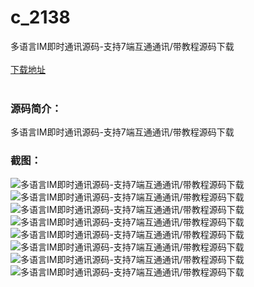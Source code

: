 # c_2138
多语言IM即时通讯源码-支持7端互通通讯/带教程源码下载
<br/></br>
[下载地址](https://www.uuid2.com/2138.html "下载地址")
<br/></br>
<h3>源码简介：</h3>
<p>多语言IM即时通讯源码-支持7端互通通讯/带教程源码下载<p>
<h3>截图：</h3>
<img src="https://www.uuid2.com/wp-content/uploads/img/uimage/29141654744900.png" alt="多语言IM即时通讯源码-支持7端互通通讯/带教程源码下载"><img src="https://www.uuid2.com/wp-content/uploads/img/uimage/77691654744901.png" alt="多语言IM即时通讯源码-支持7端互通通讯/带教程源码下载"><img src="https://www.uuid2.com/wp-content/uploads/img/uimage/89201654744902.png" alt="多语言IM即时通讯源码-支持7端互通通讯/带教程源码下载"><img src="https://www.uuid2.com/wp-content/uploads/img/uimage/32331654744903.png" alt="多语言IM即时通讯源码-支持7端互通通讯/带教程源码下载"><img src="https://www.uuid2.com/wp-content/uploads/img/uimage/82851654744904.png" alt="多语言IM即时通讯源码-支持7端互通通讯/带教程源码下载"><img src="https://www.uuid2.com/wp-content/uploads/img/uimage/8061654744905.png" alt="多语言IM即时通讯源码-支持7端互通通讯/带教程源码下载"><img src="https://www.uuid2.com/wp-content/uploads/img/uimage/37371654744906.png" alt="多语言IM即时通讯源码-支持7端互通通讯/带教程源码下载"><img src="https://www.uuid2.com/wp-content/uploads/img/uimage/85581654744906.png" alt="多语言IM即时通讯源码-支持7端互通通讯/带教程源码下载">

